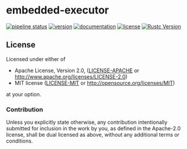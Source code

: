 # embedded-executor

[![pipeline status](https://gitlab.com/polymer-kb/firmware/embedded-executor/badges/master/pipeline.svg)](https://gitlab.com/polymer-kb/firmware/embedded-executor/commits/master)
[![version](https://img.shields.io/crates/v/embedded-executor.svg)](https://crates.io/crates/embedded-executor/)
[![documentation](https://docs.rs/embedded-executor/badge.svg)](https://docs.rs/embedded-executor/)
[![license](https://img.shields.io/crates/l/embedded-executor.svg)](https://crates.io/crates/embedded-executor/)
[![Rustc Version](https://img.shields.io/badge/rustc-1.31+-lightgray.svg)](https://blog.rust-lang.org/2018/12/06/Rust-1.31-and-rust-2018.html)

## License

Licensed under either of

* Apache License, Version 2.0, ([LICENSE-APACHE](LICENSE-APACHE) or <http://www.apache.org/licenses/LICENSE-2.0>)
* MIT license ([LICENSE-MIT](LICENSE-MIT) or <http://opensource.org/licenses/MIT>)

at your option.

### Contribution

Unless you explicitly state otherwise, any contribution intentionally
submitted for inclusion in the work by you, as defined in the Apache-2.0
license, shall be dual licensed as above, without any additional terms or
conditions.